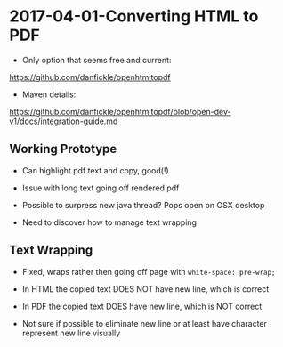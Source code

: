 2017-04-01-Converting HTML to PDF
=================================

- Only option that seems free and current:

https://github.com/danfickle/openhtmltopdf

- Maven details:

https://github.com/danfickle/openhtmltopdf/blob/open-dev-v1/docs/integration-guide.md


Working Prototype
-----------------

- Can highlight pdf text and copy, good(!)

- Issue with long text going off rendered pdf
- Possible to surpress new java thread?  Pops open on OSX desktop
- Need to discover how to manage text wrapping


Text Wrapping
-------------

- Fixed, wraps rather then going off page with `white-space: pre-wrap;`
- In HTML the copied text DOES NOT have new line, which is correct
- In PDF the copied text DOES have new line, which is NOT correct

- Not sure if possible to eliminate new line or at least have character represent new line visually


